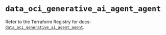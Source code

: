 # `data_oci_generative_ai_agent_agent`

Refer to the Terraform Registry for docs: [`data_oci_generative_ai_agent_agent`](https://registry.terraform.io/providers/oracle/oci/6.18.0/docs/data-sources/generative_ai_agent_agent).

